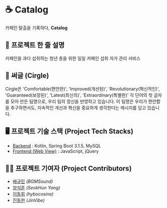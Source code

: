 # ☕ Catalog
카페인 탈출을 기록하다, **Catalog** <br>

## 🧾 프로젝트 한 줄 설명
카페인을 과다 섭취하는 청년 층을 위한 일일 카페인 섭취 자가 관리 서비스<br>

## 👥 써글 (Cirgle)
Cirgle은 'Comfortable(편안한)', 'Improved(개선된)', 'Revolutionary(혁신적인)', 'Guaranteed(보장된)', 'Latest(최신의)', 'Extraordinary(특별한)' 각 단어의 첫 글자를 모아 만든 팀명으로, 우리 팀의 정신을 반영하고 있습니다. 
이 팀명은 우리가 편안함을 추구하면서도, 지속적인 개선과 혁신을 중요하게 생각한다는 메시지를 담고 있습니다.

## 🖥️ 프로젝트 기술 스택 (Project Tech Stacks)
- [Backend](https://github.com/TeamCirgle/catalog-backend-api) : Kotlin, Spring Boot 3.1.5, MySQL
- [Frontend (Web View)](https://github.com/TeamCirgle/catalog-frontend) : JavaScript, jQuery

## 🙍‍♂️ 프로젝트 기여자 (Project Contributors)
- [배규민](https://github.com/BGMSound) *(BGMSound)* <br>
- [양석훈](https://github.com/Seokhun-Yang) *(SeokHun Yang)* <br>
- [이동휘](https://github.com/hybocosine) *(hybocosine)* <br>
- [진동현](https://github.com/JinVibe) *(JinVibe)* <br>
